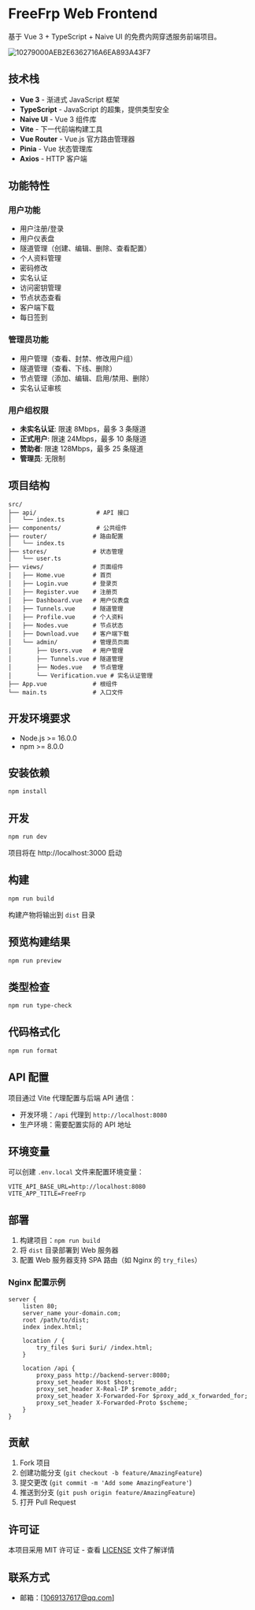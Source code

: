 # FreeFrp Web Frontend

基于 Vue 3 + TypeScript + Naive UI 的免费内网穿透服务前端项目。

![10279000AEB2E6362716A6EA893A43F7](https://github.com/user-attachments/assets/5f3dadfe-86f4-46b9-b00b-57a89ab76644)

## 技术栈

- **Vue 3** - 渐进式 JavaScript 框架
- **TypeScript** - JavaScript 的超集，提供类型安全
- **Naive UI** - Vue 3 组件库
- **Vite** - 下一代前端构建工具
- **Vue Router** - Vue.js 官方路由管理器
- **Pinia** - Vue 状态管理库
- **Axios** - HTTP 客户端

## 功能特性

### 用户功能

- 用户注册/登录
- 用户仪表盘
- 隧道管理（创建、编辑、删除、查看配置）
- 个人资料管理
- 密码修改
- 实名认证
- 访问密钥管理
- 节点状态查看
- 客户端下载
- 每日签到

### 管理员功能

- 用户管理（查看、封禁、修改用户组）
- 隧道管理（查看、下线、删除）
- 节点管理（添加、编辑、启用/禁用、删除）
- 实名认证审核

### 用户组权限

- **未实名认证**: 限速 8Mbps，最多 3 条隧道
- **正式用户**: 限速 24Mbps，最多 10 条隧道
- **赞助者**: 限速 128Mbps，最多 25 条隧道
- **管理员**: 无限制

## 项目结构

```
src/
├── api/                 # API 接口
│   └── index.ts
├── components/          # 公共组件
├── router/             # 路由配置
│   └── index.ts
├── stores/             # 状态管理
│   └── user.ts
├── views/              # 页面组件
│   ├── Home.vue        # 首页
│   ├── Login.vue       # 登录页
│   ├── Register.vue    # 注册页
│   ├── Dashboard.vue   # 用户仪表盘
│   ├── Tunnels.vue     # 隧道管理
│   ├── Profile.vue     # 个人资料
│   ├── Nodes.vue       # 节点状态
│   ├── Download.vue    # 客户端下载
│   └── admin/          # 管理员页面
│       ├── Users.vue   # 用户管理
│       ├── Tunnels.vue # 隧道管理
│       ├── Nodes.vue   # 节点管理
│       └── Verification.vue # 实名认证管理
├── App.vue             # 根组件
└── main.ts             # 入口文件
```

## 开发环境要求

- Node.js >= 16.0.0
- npm >= 8.0.0

## 安装依赖

```bash
npm install
```

## 开发

```bash
npm run dev
```

项目将在 http://localhost:3000 启动

## 构建

```bash
npm run build
```

构建产物将输出到 `dist` 目录

## 预览构建结果

```bash
npm run preview
```

## 类型检查

```bash
npm run type-check
```

## 代码格式化

```bash
npm run format
```

## API 配置

项目通过 Vite 代理配置与后端 API 通信：

- 开发环境：`/api` 代理到 `http://localhost:8080`
- 生产环境：需要配置实际的 API 地址

## 环境变量

可以创建 `.env.local` 文件来配置环境变量：

```env
VITE_API_BASE_URL=http://localhost:8080
VITE_APP_TITLE=FreeFrp
```

## 部署

1. 构建项目：`npm run build`
2. 将 `dist` 目录部署到 Web 服务器
3. 配置 Web 服务器支持 SPA 路由（如 Nginx 的 `try_files`）

### Nginx 配置示例

```nginx
server {
    listen 80;
    server_name your-domain.com;
    root /path/to/dist;
    index index.html;

    location / {
        try_files $uri $uri/ /index.html;
    }

    location /api {
        proxy_pass http://backend-server:8080;
        proxy_set_header Host $host;
        proxy_set_header X-Real-IP $remote_addr;
        proxy_set_header X-Forwarded-For $proxy_add_x_forwarded_for;
        proxy_set_header X-Forwarded-Proto $scheme;
    }
}
```

## 贡献

1. Fork 项目
2. 创建功能分支 (`git checkout -b feature/AmazingFeature`)
3. 提交更改 (`git commit -m 'Add some AmazingFeature'`)
4. 推送到分支 (`git push origin feature/AmazingFeature`)
5. 打开 Pull Request

## 许可证

本项目采用 MIT 许可证 - 查看 [LICENSE](LICENSE) 文件了解详情

## 联系方式

- 邮箱：[1069137617@qq.com]
